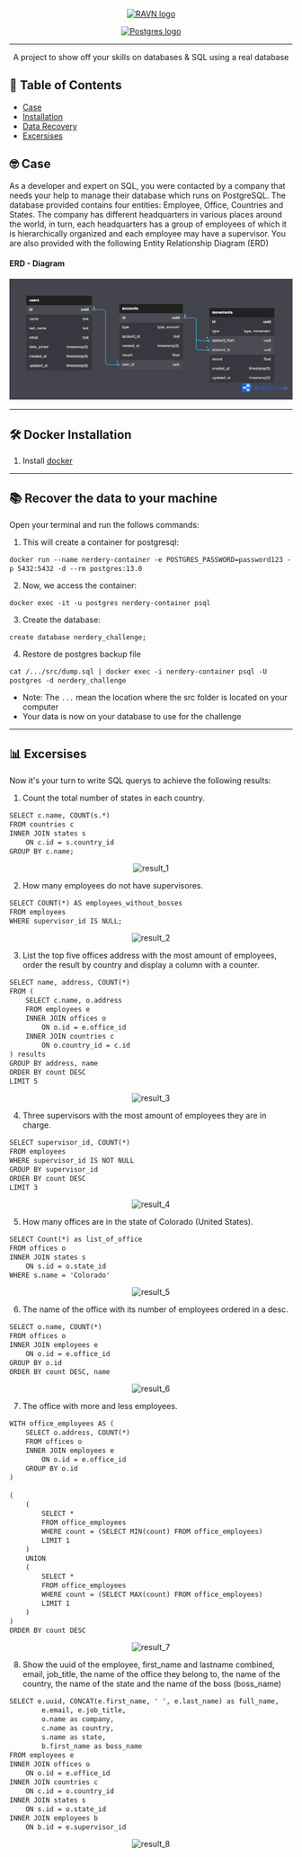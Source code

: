 <p align="center" style="background-color:white">
 <a href="https://www.ravn.co/" rel="noopener">
 <img src="https://www.ravn.co/img/logo-ravn.png" alt="RAVN logo"></a>
</p>
<p align="center">
 <a href="https://www.postgresql.org/" rel="noopener">
 <img src="https://www.postgresql.org/media/img/about/press/elephant.png" alt="Postgres logo" width="150px"></a>
</p>

---

<p align="center">A project to show off your skills on databases & SQL using a real database</p>

## 📝 Table of Contents

- [Case](#case)
- [Installation](#installation)
- [Data Recovery](#data_recovery)
- [Excersises](#excersises)

## 🤓 Case <a name = "case"></a>

As a developer and expert on SQL, you were contacted by a company that needs your help to manage their database which runs on PostgreSQL. The database provided contains four entities: Employee, Office, Countries and States. The company has different headquarters in various places around the world, in turn, each headquarters has a group of employees of which it is hierarchically organized and each employee may have a supervisor. You are also provided with the following Entity Relationship Diagram (ERD)

#### ERD - Diagram <br>

![Comparison](src/ERD.png) <br>

---

## 🛠️ Docker Installation <a name = "installation"></a>

1. Install [docker](https://docs.docker.com/engine/install/)

---

## 📚 Recover the data to your machine <a name = "data_recovery"></a>

Open your terminal and run the follows commands:

1. This will create a container for postgresql:

```
docker run --name nerdery-container -e POSTGRES_PASSWORD=password123 -p 5432:5432 -d --rm postgres:13.0
```

2. Now, we access the container:

```
docker exec -it -u postgres nerdery-container psql
```

3. Create the database:

```
create database nerdery_challenge;
```

4. Restore de postgres backup file

```
cat /.../src/dump.sql | docker exec -i nerdery-container psql -U postgres -d nerdery_challenge
```

- Note: The `...` mean the location where the src folder is located on your computer
- Your data is now on your database to use for the challenge

---

## 📊 Excersises <a name = "excersises"></a>

Now it's your turn to write SQL querys to achieve the following results:

1. Count the total number of states in each country.

```
SELECT c.name, COUNT(s.*)
FROM countries c
INNER JOIN states s
	ON c.id = s.country_id
GROUP BY c.name;
```

<p align="center">
 <img src="src/results/result1.png" alt="result_1"/>
</p>

2. How many employees do not have supervisores.

```
SELECT COUNT(*) AS employees_without_bosses
FROM employees
WHERE supervisor_id IS NULL;
```

<p align="center">
 <img src="src/results/result2.png" alt="result_2"/>
</p>

3. List the top five offices address with the most amount of employees, order the result by country and display a column with a counter.

```
SELECT name, address, COUNT(*)
FROM (
	SELECT c.name, o.address
	FROM employees e
	INNER JOIN offices o
		ON o.id = e.office_id
	INNER JOIN countries c
		ON o.country_id = c.id
) results
GROUP BY address, name
ORDER BY count DESC
LIMIT 5
```

<p align="center">
 <img src="src/results/result3.png" alt="result_3"/>
</p>

4. Three supervisors with the most amount of employees they are in charge.

```
SELECT supervisor_id, COUNT(*)
FROM employees
WHERE supervisor_id IS NOT NULL
GROUP BY supervisor_id
ORDER BY count DESC
LIMIT 3
```

<p align="center">
 <img src="src/results/result4.png" alt="result_4"/>
</p>

5. How many offices are in the state of Colorado (United States).

```
SELECT Count(*) as list_of_office
FROM offices o
INNER JOIN states s
	ON s.id = o.state_id
WHERE s.name = 'Colorado'
```

<p align="center">
 <img src="src/results/result5.png" alt="result_5"/>
</p>

6. The name of the office with its number of employees ordered in a desc.

```
SELECT o.name, COUNT(*)
FROM offices o
INNER JOIN employees e
	ON o.id = e.office_id
GROUP BY o.id
ORDER BY count DESC, name
```

<p align="center">
 <img src="src/results/result6.png" alt="result_6"/>
</p>

7. The office with more and less employees.

```
WITH office_employees AS (
	SELECT o.address, COUNT(*)
	FROM offices o
	INNER JOIN employees e
		ON o.id = e.office_id
	GROUP BY o.id
)

(
	(
		SELECT *
		FROM office_employees
		WHERE count = (SELECT MIN(count) FROM office_employees)
		LIMIT 1
	)
	UNION
	(
		SELECT *
		FROM office_employees
		WHERE count = (SELECT MAX(count) FROM office_employees)
		LIMIT 1
	)
)
ORDER BY count DESC
```

<p align="center">
 <img src="src/results/result7.png" alt="result_7"/>
</p>

8. Show the uuid of the employee, first_name and lastname combined, email, job_title, the name of the office they belong to, the name of the country, the name of the state and the name of the boss (boss_name)

```
SELECT e.uuid, CONCAT(e.first_name, ' ', e.last_name) as full_name,
		e.email, e.job_title,
		o.name as company,
		c.name as country,
		s.name as state,
		b.first_name as boss_name
FROM employees e
INNER JOIN offices o
	ON o.id = e.office_id
INNER JOIN countries c
	ON c.id = o.country_id
INNER JOIN states s
	ON s.id = o.state_id
INNER JOIN employees b
	ON b.id = e.supervisor_id
```

<p align="center">
 <img src="src/results/result8.png" alt="result_8"/>
</p>
